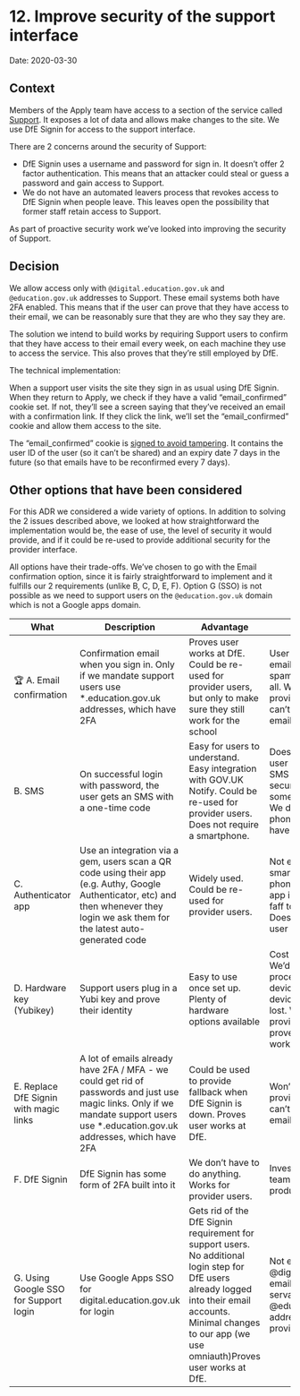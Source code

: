 # 12. Improve security of the support interface

Date: 2020-03-30

## Context

Members of the Apply team have access to a section of the service called [Support](https://www.apply-for-teacher-training.service.gov.uk/support). It exposes a lot of data and allows make changes to the site. We use DfE Signin for access to the support interface.

There are 2 concerns around the security of Support:

- DfE Signin uses a username and password for sign in. It doesn’t offer 2 factor authentication. This means that an attacker could steal or guess a password and gain access to Support.
- We do not have an automated leavers process that revokes access to DfE Signin when people leave. This leaves open the possibility that former staff retain access to Support.

As part of proactive security work we’ve looked into improving the security of Support.

## Decision

We allow access only with `@digital.education.gov.uk` and `@education.gov.uk` addresses to Support. These email systems both have 2FA enabled. This means that if the user can prove that they have access to their email, we can be reasonably sure that they are who they say they are.

The solution we intend to build works by requiring Support users to confirm that they have access to their email every week, on each machine they use to access the service. This also proves that they’re still employed by DfE.

The technical implementation:

When a support user visits the site they sign in as usual using DfE Signin. When they return to Apply, we check if they have a valid “email\_confirmed” cookie set. If not, they’ll see a screen saying that they’ve received an email with a confirmation link. If they click the link, we’ll set the “email\_confirmed” cookie and allow them access to the site.

The “email\_confirmed” cookie is [signed to avoid tampering](https://apidock.com/rails/v6.0.0/ActionDispatch/Cookies/ChainedCookieJars/signed). It contains the user ID of the user (so it can’t be shared) and an expiry date 7 days in the future (so that emails have to be reconfirmed every 7 days).

## Other options that have been considered

For this ADR we considered a wide variety of options. In addition to solving the 2 issues described above, we looked at how straightforward the implementation would be, the ease of use, the level of security it would provide, and if it could be re-used to provide additional security for the provider interface.

All options have their trade-offs. We’ve chosen to go with the Email confirmation option, since it is fairly straightforward to implement and it fulfills our 2 requirements (unlike B, C, D, E, F). Option G (SSO) is not possible as we need to support users on the `@education.gov.uk` domain which is not a Google apps domain.

| What | Description | Advantage | Disadvantage |
| -- | -- | -- | -- |
| 🏆 A. Email confirmation | Confirmation email when you sign in. Only if we mandate support users use \*.education.gov.uk addresses, which have 2FA | Proves user works at DfE. Could be re-used for provider users, but only to make sure they still work for the school | User frustration when emails get caught in spam or not received at all. Won’t work as 2FA for provider users as we can’t prove that their email has 2FA. |
| B. SMS | On successful login with password, the user gets an SMS with a one-time code | Easy for users to understand. Easy integration with GOV.UK Notify. Could be re-used for provider users. Does not require a smartphone. | Does not prove that the user still works at DfE. SMS is considered not secure enough for 2FA by some security experts. We don’t have people’s phone numbers, so we’d have to get them. |
| C. Authenticator app | Use an integration via a gem, users scan a QR code using their app (e.g. Authy, Google Authenticator, etc) and then whenever they login we ask them for the latest auto-generated code | Widely used. Could be re-used for provider users. | Not everyone has a smartphone. Corporate phones might prevent app installs. It’s a bit of a faff to set up for users. Does not prove that the user still works at DfE. |
| D. Hardware key (Yubikey) | Support users plug in a Yubi key and prove their identity | Easy to use once set up. Plenty of hardware options available | Cost and procurement. We’d need a lot of processes to provide new devices, revoke old devices, and manage lost. Won’t work for provider users. Does not prove that the user still works at DfE. |
| E. Replace DfE Signin with magic links | A lot of emails already have 2FA / MFA - we could get rid of passwords and just use magic links. Only if we mandate support users use \*.education.gov.uk addresses, which have 2FA | Could be used to provide fallback when DfE Signin is down. Proves user works at DfE. | Won’t work as 2FA for provider users as we can’t prove that their email has 2FA |
| F. DfE Signin | DfE Signin has some form of 2FA built into it | We don’t have to do anything. Works for provider users. | Investigated by Claim team, it’s apparently not production ready |
| G. Using Google SSO for Support login | Use Google Apps SSO for digital.education.gov.uk for login | Gets rid of the DfE Signin requirement for support users. No additional login step for DfE users already logged into their email accounts. Minimal changes to our app (we use omniauth)Proves user works at DfE. | Not everyone has @digital.education.gov.uk email address, some civil servants only have a @education.gov.uk address. Won’t work for provider users. |
